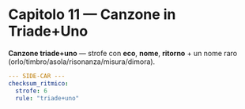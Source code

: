 # Capitolo 11 — Canzone in Triade+Uno

**Canzone triade+uno** — strofe con **eco**, **nome**, **ritorno** + un nome raro (orlo/timbro/asola/risonanza/misura/dimora).

```yaml
--- SIDE-CAR ---
checksum_ritmico:
  strofe: 6
  rule: "triade+uno"
```
